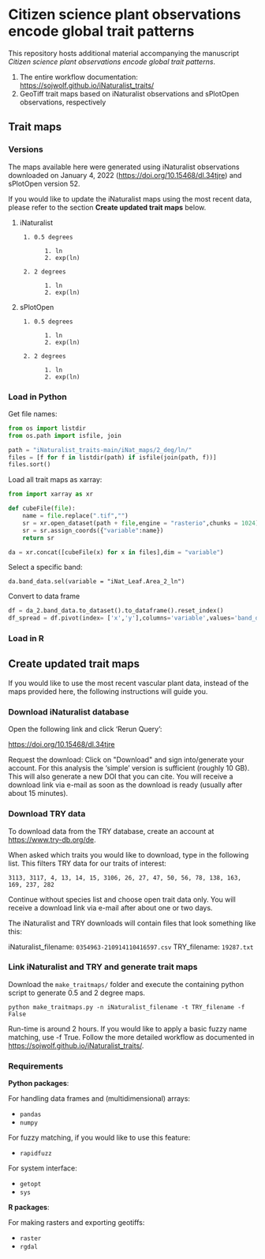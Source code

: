 # Citizen science plant observations encode global trait patterns

This repository hosts additional material accompanying the manuscript *Citizen science plant observations encode global trait patterns*.

  1. The entire workflow documentation: https://sojwolf.github.io/iNaturalist_traits/
  2. GeoTiff trait maps based on iNaturalist observations and sPlotOpen observations, respectively

## Trait maps

### Versions

The maps available here were generated using iNaturalist observations downloaded on January 4, 2022 (https://doi.org/10.15468/dl.34tjre) and sPlotOpen version 52.

If you would like to update the iNaturalist maps using the most recent data, please refer to the section **Create updated trait maps** below.

1. iNaturalist

        1. 0.5 degrees

              1. ln
              2. exp(ln)

        2. 2 degrees

              1. ln
              2. exp(ln)

2. sPlotOpen

        1. 0.5 degrees

              1. ln
              2. exp(ln)

        2. 2 degrees

              1. ln
              2. exp(ln)

### Load in Python

Get file names:

```python
from os import listdir
from os.path import isfile, join

path = "iNaturalist_traits-main/iNat_maps/2_deg/ln/"
files = [f for f in listdir(path) if isfile(join(path, f))]
files.sort()
```
Load all trait maps as xarray:
```python
from import xarray as xr

def cubeFile(file):
    name = file.replace(".tif","")
    sr = xr.open_dataset(path + file,engine = "rasterio",chunks = 1024).sel(band = 1)
    sr = sr.assign_coords({"variable":name})
    return sr

da = xr.concat([cubeFile(x) for x in files],dim = "variable")
```
Select a specific band:
```
da.band_data.sel(variable = "iNat_Leaf.Area_2_ln")
```
Convert to data frame

```python
df = da_2.band_data.to_dataset().to_dataframe().reset_index()
df_spread = df.pivot(index= ['x','y'],columns='variable',values='band_data').reset_index()
```


### Load in R


## Create updated trait maps

If you would like to use the most recent vascular plant data, instead of the maps provided here, the following instructions will guide you.

### Download iNaturalist database

Open the following link and click ‘Rerun Query’:

https://doi.org/10.15468/dl.34tjre

Request the download: Click on "Download" and sign into/generate your account. For this analysis the ‘simple’ version is sufficient (roughly 10 GB). This will also generate a new DOI that you can cite. You will receive a download link via e-mail as soon as the download is ready (usually after about 15 minutes).

### Download TRY data

To download data from the TRY database, create an account at https://www.try-db.org/de.

When asked which traits you would like to download, type in the following list. This filters TRY data for our traits of interest:

```
3113, 3117, 4, 13, 14, 15, 3106, 26, 27, 47, 50, 56, 78, 138, 163, 169, 237, 282
```

Continue without species list and choose open trait data only. You will receive a download link via e-mail after about one or two days.

The iNaturalist and TRY downloads will contain files that look something like this:

iNaturalist_filename: ```0354963-210914110416597.csv```
TRY_filename: ```19287.txt```

### Link iNaturalist and TRY and generate trait maps

Download the ```make_traitmaps/``` folder and execute the containing python script to generate 0.5 and 2 degree maps.

```
python make_traitmaps.py -n iNaturalist_filename -t TRY_filename -f False
```

Run-time is around 2 hours. If you would like to apply a basic fuzzy name matching, use -f True.
Follow the more detailed workflow as documented in https://sojwolf.github.io/iNaturalist_traits/.

### Requirements

**Python packages**:

For handling data frames and (multidimensional) arrays:
  - ```pandas```
  - ```numpy```

For fuzzy matching, if you would like to use this feature:
  - ```rapidfuzz```

For system interface:
  - ```getopt```
  - ```sys```

**R packages**:

For making rasters and exporting geotiffs:
  - ```raster```
  - ```rgdal```
